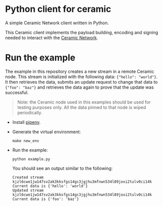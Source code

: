 # Python client for ceramic

A simple Ceramic Network client written in Python.

This Ceramic client implements the payload building, encoding and signing needed to interact with the [Ceramic Network](https://ceramic.network/).

# Run the example

The example in this repository creates a new stream in a remote Ceramic node. This stream is initialized with the following data: `{"hello": "world"}`. It then retrieves the data, submits an update request to change that data to `{"foo": "baz"}` and retrieves the data again to prove that the update was successful.

> Note: the Ceramic node used in this examples should be used for testing purposes only. All the data pinned to that node is wiped periodically.

* Install [pipenv](https://pipenv.pypa.io/en/latest/).
* Generate the virtual environment:

    ```
    make new_env
    ```
* Run the example:
    ```
    python example.py
    ```
    You should see an output similar to the following:

    ```
    Created stream kjzl6cwe1jw147sv2ak3kksfgs14gc3jgjhu3mfnwn534l89joxi2tulv0ci14k
    Current data is {'hello': 'world'}
    Updated stream kjzl6cwe1jw147sv2ak3kksfgs14gc3jgjhu3mfnwn534l89joxi2tulv0ci14k
    Current data is {'foo': 'baz'}
    ```
